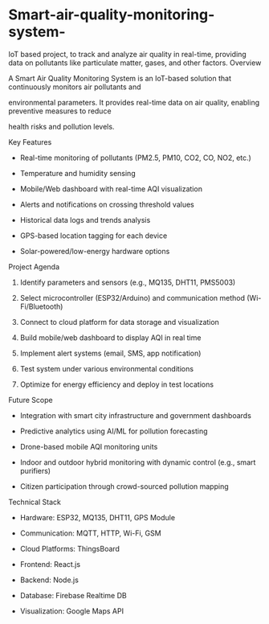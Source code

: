 # Smart-air-quality-monitoring-system-
IoT based project, to track and analyze air quality in real-time, providing data on pollutants like particulate matter, gases, and other factors.
Overview

A Smart Air Quality Monitoring System is an IoT-based solution that continuously monitors air pollutants and

environmental parameters. It provides real-time data on air quality, enabling preventive measures to reduce

health risks and pollution levels.

Key Features

- Real-time monitoring of pollutants (PM2.5, PM10, CO2, CO, NO2, etc.)

- Temperature and humidity sensing

- Mobile/Web dashboard with real-time AQI visualization

- Alerts and notifications on crossing threshold values

- Historical data logs and trends analysis

- GPS-based location tagging for each device

- Solar-powered/low-energy hardware options

Project Agenda

1. Identify parameters and sensors (e.g., MQ135, DHT11, PMS5003)

2. Select microcontroller (ESP32/Arduino) and communication method (Wi-Fi/Bluetooth)

3. Connect to cloud platform for data storage and visualization

4. Build mobile/web dashboard to display AQI in real time

5. Implement alert systems (email, SMS, app notification)

6. Test system under various environmental conditions

7. Optimize for energy efficiency and deploy in test locations

Future Scope

- Integration with smart city infrastructure and government dashboards

- Predictive analytics using AI/ML for pollution forecasting

- Drone-based mobile AQI monitoring units

- Indoor and outdoor hybrid monitoring with dynamic control (e.g., smart purifiers)

- Citizen participation through crowd-sourced pollution mapping

Technical Stack

- Hardware: ESP32,  MQ135, DHT11, GPS Module

- Communication: MQTT, HTTP, Wi-Fi, GSM

- Cloud Platforms: ThingsBoard

- Frontend: React.js 

- Backend: Node.js 

- Database: Firebase Realtime DB

- Visualization: Google Maps API
